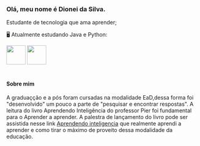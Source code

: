 ### Olá, meu nome é Dionei da Silva.
  Estudante de tecnologia que ama aprender;
 
  🖥️ Atualmente estudando Java e Python:


 <img width='50' heigth='50' src="https://cdn.jsdelivr.net/gh/devicons/devicon/icons/java/java-original.svg" />   <img width='50' heigth='50' src="https://cdn.jsdelivr.net/gh/devicons/devicon/icons/python/python-original.svg" />
 # 
 #### Sobre mim
A graduaçção e a pós foram cursadas na modalidade EaD,dessa forma foi "desenvolvido" um pouco a parte de "pesquisar e encontrar respostas".
 A leitura do livro Aprendendo Inteligência do professor Pier foi fundamental para o Aprender a aprender. A palestra de lançamento do livro pode ser assistida nesse link [Aprendendo inteligencia](https://www.youtube.com/watch?v=RlSCoYwnxr4) que realmente aprendi a aprender e como tirar o máximo  de proveito dessa modalidade da educação.
 

            
          
           
          
          
          

